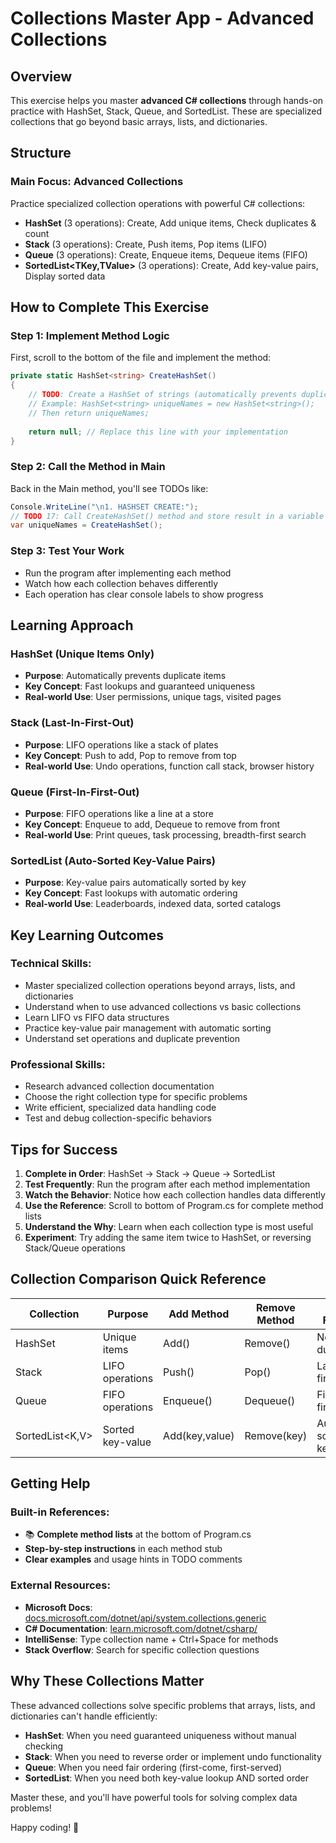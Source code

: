 # Collections Master App - Advanced Collections

## Overview
This exercise helps you master **advanced C# collections** through hands-on practice with HashSet, Stack, Queue, and SortedList. These are specialized collections that go beyond basic arrays, lists, and dictionaries.

## Structure

### Main Focus: Advanced Collections
Practice specialized collection operations with powerful C# collections:

- **HashSet<T>** (3 operations): Create, Add unique items, Check duplicates & count
- **Stack<T>** (3 operations): Create, Push items, Pop items (LIFO)
- **Queue<T>** (3 operations): Create, Enqueue items, Dequeue items (FIFO)
- **SortedList<TKey,TValue>** (3 operations): Create, Add key-value pairs, Display sorted data

## How to Complete This Exercise

### Step 1: Implement Method Logic
First, scroll to the bottom of the file and implement the method:

```csharp
private static HashSet<string> CreateHashSet()
{
    // TODO: Create a HashSet of strings (automatically prevents duplicates)
    // Example: HashSet<string> uniqueNames = new HashSet<string>();
    // Then return uniqueNames;
    
    return null; // Replace this line with your implementation
}
```

### Step 2: Call the Method in Main
Back in the Main method, you'll see TODOs like:

```csharp
Console.WriteLine("\n1. HASHSET CREATE:");
// TODO 17: Call CreateHashSet() method and store result in a variable
var uniqueNames = CreateHashSet();
```

### Step 3: Test Your Work
- Run the program after implementing each method
- Watch how each collection behaves differently
- Each operation has clear console labels to show progress

## Learning Approach

### HashSet (Unique Items Only)
- **Purpose**: Automatically prevents duplicate items
- **Key Concept**: Fast lookups and guaranteed uniqueness
- **Real-world Use**: User permissions, unique tags, visited pages

### Stack (Last-In-First-Out)
- **Purpose**: LIFO operations like a stack of plates
- **Key Concept**: Push to add, Pop to remove from top
- **Real-world Use**: Undo operations, function call stack, browser history

### Queue (First-In-First-Out)
- **Purpose**: FIFO operations like a line at a store
- **Key Concept**: Enqueue to add, Dequeue to remove from front
- **Real-world Use**: Print queues, task processing, breadth-first search

### SortedList (Auto-Sorted Key-Value Pairs)
- **Purpose**: Key-value pairs automatically sorted by key
- **Key Concept**: Fast lookups with automatic ordering
- **Real-world Use**: Leaderboards, indexed data, sorted catalogs

## Key Learning Outcomes

### Technical Skills:
- Master specialized collection operations beyond arrays, lists, and dictionaries
- Understand when to use advanced collections vs basic collections
- Learn LIFO vs FIFO data structures
- Practice key-value pair management with automatic sorting
- Understand set operations and duplicate prevention

### Professional Skills:
- Research advanced collection documentation
- Choose the right collection type for specific problems
- Write efficient, specialized data handling code
- Test and debug collection-specific behaviors

## Tips for Success

1. **Complete in Order**: HashSet → Stack → Queue → SortedList
2. **Test Frequently**: Run the program after each method implementation
3. **Watch the Behavior**: Notice how each collection handles data differently
4. **Use the Reference**: Scroll to bottom of Program.cs for complete method lists
5. **Understand the Why**: Learn when each collection type is most useful
6. **Experiment**: Try adding the same item twice to HashSet, or reversing Stack/Queue operations

## Collection Comparison Quick Reference

| Collection | Purpose | Add Method | Remove Method | Key Feature |
|------------|---------|------------|---------------|-------------|
| HashSet<T> | Unique items | Add() | Remove() | No duplicates |
| Stack<T> | LIFO operations | Push() | Pop() | Last in, first out |
| Queue<T> | FIFO operations | Enqueue() | Dequeue() | First in, first out |
| SortedList<K,V> | Sorted key-value | Add(key,value) | Remove(key) | Auto-sorted by key |

## Getting Help

### Built-in References:
- 📚 **Complete method lists** at the bottom of Program.cs
- **Step-by-step instructions** in each method stub
- **Clear examples** and usage hints in TODO comments

### External Resources:
- **Microsoft Docs**: [docs.microsoft.com/dotnet/api/system.collections.generic](https://docs.microsoft.com/dotnet/api/system.collections.generic)
- **C# Documentation**: [learn.microsoft.com/dotnet/csharp/](https://learn.microsoft.com/dotnet/csharp/)
- **IntelliSense**: Type collection name + Ctrl+Space for methods
- **Stack Overflow**: Search for specific collection questions

## Why These Collections Matter

These advanced collections solve specific problems that arrays, lists, and dictionaries can't handle efficiently:

- **HashSet**: When you need guaranteed uniqueness without manual checking
- **Stack**: When you need to reverse order or implement undo functionality
- **Queue**: When you need fair ordering (first-come, first-served)
- **SortedList**: When you need both key-value lookup AND sorted order

Master these, and you'll have powerful tools for solving complex data problems!

Happy coding! 🚀

